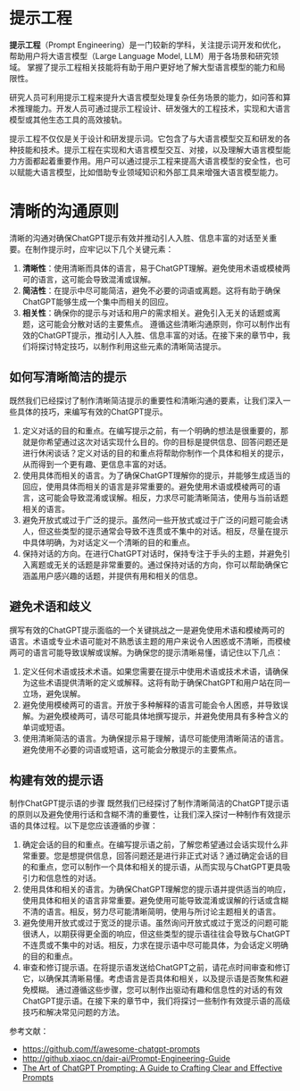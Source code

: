 # 提示工程

**提示工程**（Prompt Engineering）是一门较新的学科，关注提示词开发和优化，帮助用户将大语言模型（Large Language Model, LLM）用于各场景和研究领域。 掌握了提示工程相关技能将有助于用户更好地了解大型语言模型的能力和局限性。

研究人员可利用提示工程来提升大语言模型处理复杂任务场景的能力，如问答和算术推理能力。开发人员可通过提示工程设计、研发强大的工程技术，实现和大语言模型或其他生态工具的高效接轨。

提示工程不仅仅是关于设计和研发提示词。它包含了与大语言模型交互和研发的各种技能和技术。提示工程在实现和大语言模型交互、对接，以及理解大语言模型能力方面都起着重要作用。用户可以通过提示工程来提高大语言模型的安全性，也可以赋能大语言模型，比如借助专业领域知识和外部工具来增强大语言模型能力。

# 清晰的沟通原则
清晰的沟通对确保ChatGPT提示有效并推动引人入胜、信息丰富的对话至关重要。在制作提示时，应牢记以下几个关键元素：
1. **清晰性**：使用清晰而具体的语言，易于ChatGPT理解。避免使用术语或模棱两可的语言，这可能会导致混淆或误解。
2. **简洁性**：在提示中尽可能简洁，避免不必要的词语或离题。这将有助于确保ChatGPT能够生成一个集中而相关的回应。
3. **相关性**：确保你的提示与对话和用户的需求相关。避免引入无关的话题或离题，这可能会分散对话的主要焦点。
遵循这些清晰沟通原则，你可以制作出有效的ChatGPT提示，推动引人入胜、信息丰富的对话。在接下来的章节中，我们将探讨特定技巧，以制作利用这些元素的清晰简洁提示。

## 如何写清晰简洁的提示
既然我们已经探讨了制作清晰简洁提示的重要性和清晰沟通的要素，让我们深入一些具体的技巧，来编写有效的ChatGPT提示。

1. 定义对话的目的和重点。在编写提示之前，有一个明确的想法是很重要的，那就是你希望通过这次对话实现什么目的。你的目标是提供信息、回答问题还是进行休闲谈话？定义对话的目的和重点将帮助你制作一个具体和相关的提示，从而得到一个更有趣、更信息丰富的对话。
2. 使用具体而相关的语言。为了确保ChatGPT理解你的提示，并能够生成适当的回应，使用具体而相关的语言是非常重要的。避免使用术语或模棱两可的语言，这可能会导致混淆或误解。相反，力求尽可能清晰简洁，使用与当前话题相关的语言。
3. 避免开放式或过于广泛的提示。虽然问一些开放式或过于广泛的问题可能会诱人，但这些类型的提示通常会导致不连贯或不集中的对话。相反，尽量在提示中具体明确，为对话定义一个清晰的目的和重点。
4. 保持对话的方向。在进行ChatGPT对话时，保持专注于手头的主题，并避免引入离题或无关的话题是非常重要的。通过保持对话的方向，你可以帮助确保它涵盖用户感兴趣的话题，并提供有用和相关的信息。

## 避免术语和歧义
撰写有效的ChatGPT提示面临的一个关键挑战之一是避免使用术语和模棱两可的语言。术语或专业术语可能对不熟悉该主题的用户来说令人困惑或不清晰，而模棱两可的语言可能导致误解或误解。为确保您的提示清晰易懂，请记住以下几点：
1. 定义任何术语或技术术语。如果您需要在提示中使用术语或技术术语，请确保为这些术语提供清晰的定义或解释。这将有助于确保ChatGPT和用户站在同一立场，避免误解。
2. 避免使用模棱两可的语言。开放于多种解释的语言可能会令人困惑，并导致误解。为避免模棱两可，请尽可能具体地撰写提示，并避免使用具有多种含义的单词或短语。
3. 使用清晰简洁的语言。为确保提示易于理解，请尽可能使用清晰简洁的语言。避免使用不必要的词语或短语，这可能会分散提示的主要焦点。

## 构建有效的提示语
制作ChatGPT提示语的步骤
既然我们已经探讨了制作清晰简洁的ChatGPT提示语的原则以及避免使用行话和含糊不清的重要性，让我们深入探讨一种制作有效提示语的具体过程。以下是您应该遵循的步骤：
1. 确定会话的目的和重点。在编写提示语之前，了解您希望通过会话实现什么非常重要。您是想提供信息，回答问题还是进行非正式对话？通过确定会话的目的和重点，您可以制作一个具体和相关的提示语，从而实现与ChatGPT更具吸引力和信息性的对话。
2. 使用具体和相关的语言。为确保ChatGPT理解您的提示语并提供适当的响应，使用具体和相关的语言非常重要。避免使用可能导致混淆或误解的行话或含糊不清的语言。相反，努力尽可能清晰简明，使用与所讨论主题相关的语言。
3. 避免使用开放式或过于宽泛的提示语。虽然询问开放式或过于宽泛的问题可能很诱人，以期获得更全面的响应，但这些类型的提示语往往会导致与ChatGPT不连贯或不集中的对话。相反，力求在提示语中尽可能具体，为会话定义明确的目的和重点。
4. 审查和修订提示语。在将提示语发送给ChatGPT之前，请花点时间审查和修订它，以确保其清晰易懂。考虑语言是否具体和相关，以及提示语是否聚焦和避免模糊。
通过遵循这些步骤，您可以制作出驱动有趣和信息性的对话的有效ChatGPT提示语。在接下来的章节中，我们将探讨一些制作有效提示语的高级技巧和解决常见问题的方法。


参考文献：
* https://github.com/f/awesome-chatgpt-prompts
* http://github.xiaoc.cn/dair-ai/Prompt-Engineering-Guide
* [The Art of ChatGPT Prompting: A Guide to Crafting Clear and Effective Prompts](https://www.amazon.com/Art-ChatGPT-Prompting-Crafting-Effective-ebook/dp/B0BV3DM3FY)

